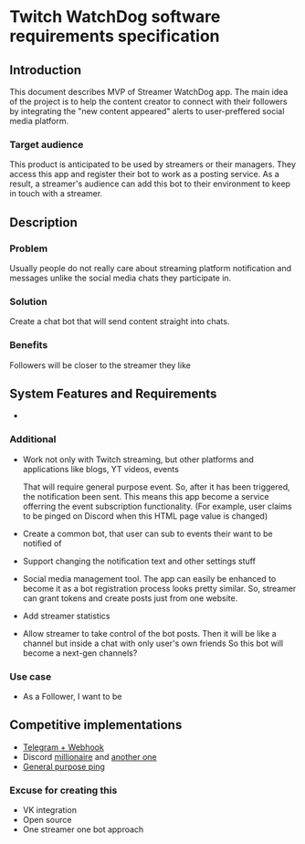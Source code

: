 # Twitch WatchDog software requirements specification

## Introduction

This document describes MVP of Streamer WatchDog app.
The main idea of the project is to help the content creator to connect with their followers
by integrating the "new content appeared" alerts to user-preffered social media platform.

### Target audience

This product is anticipated to be used by streamers or their managers.
They access this app and register their bot to work as a posting service.
As a result, a streamer's audience can add this bot to their environment to
keep in touch with a streamer.

## Description

### Problem

Usually people do not really care about streaming platform notification and messages
unlike the social media chats they participate in.

### Solution

Create a chat bot that will send content straight into chats.

### Benefits

Followers will be closer to the streamer they like

## System Features and Requirements

- 


### Additional

- Work not only with Twitch streaming, but other platforms and applications like blogs, YT videos, events

  That will require general purpose event. So, after it has been triggered, the notification been sent.
  This means this app become a service offerring the event subscription functionality.
  (For example, user claims to be pinged on Discord when this HTML page value is changed)

- Create a common bot, that user can sub to events their want to be notified of
- Support changing the notification text and other settings stuff
- Social media management tool.
  The app can easily be enhanced to become it as a bot registration process looks
  pretty similar. So, streamer can grant tokens and create posts just from one website.
- Add streamer statistics
- Allow streamer to take control of the bot posts. 
Then it will be like a channel but inside a chat with only user's own friends
So this bot will become a next-gen channels?

### Use case

- As a Follower, I want to be



## Competitive implementations
- [Telegram + Webhook](https://github.com/AleVersace/twitch-alert-telegram-bot)
- Discord [millionaire](https://streamcord.io/) and [another one](https://mee6.xyz/en)
- [General purpose ping](https://pingcord.xyz/)

### Excuse for creating this
- VK integration
- Open source
- One streamer one bot approach
